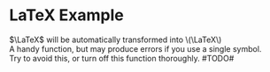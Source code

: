 # LaTeX Example

$\LaTeX$ will be automatically transformed into \\(\LaTeX\\)  
 A handy function, but may produce errors if you use a single symbol.  
Try to avoid this, or turn off this function thoroughly. #TODO#